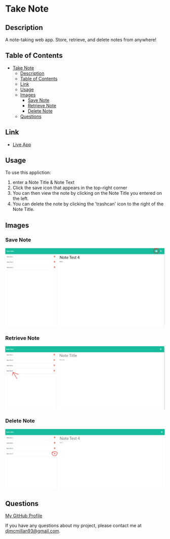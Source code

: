# Take Note

## Description

A note-taking web app. Store, retrieve, and delete notes from anywhere!

## Table of Contents

- [Take Note](#take-note)
  - [Description](#description)
  - [Table of Contents](#table-of-contents)
  - [Link](#link)
  - [Usage](#usage)
  - [Images](#images)
    - [Save Note](#save-note)
    - [Retrieve Note](#retrieve-note)
    - [Delete Note](#delete-note)
  - [Questions](#questions)
  
## Link
  - [Live App](https://take-note-1.herokuapp.com/notes)

## Usage

To use this appliction: 
  1. enter a Note Title & Note Text
  2. Click the save icon that appears in the top-right corner
  3. You can then view the note by clicking on the Note Title you entered on the left.
  4. You can delete the note by clicking the 'trashcan' icon to the right of the Note Title.

## Images

### Save Note

![](assets/images/save-note.png)

### Retrieve Note

![](assets/images/retrieve-note.png)

### Delete Note

![](assets/images/delete-note.png)

## Questions

[My GitHub Profile](https://github.com/Deejerz88)

If you have any questions about my project, please contact me at [djmcmillan93@gmail.com](mailto:djmcmillan93@gmail.com).
